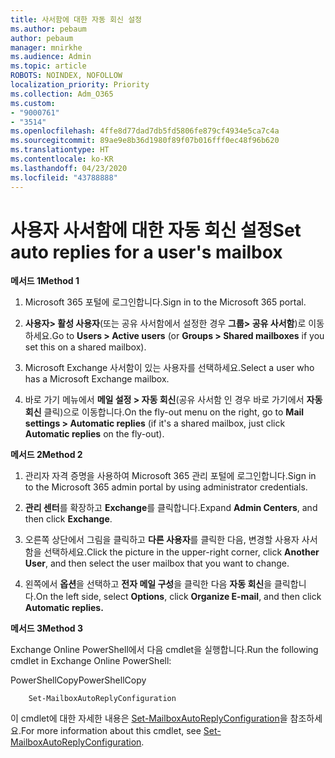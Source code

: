 ```yaml
---
title: 사서함에 대한 자동 회신 설정
ms.author: pebaum
author: pebaum
manager: mnirkhe
ms.audience: Admin
ms.topic: article
ROBOTS: NOINDEX, NOFOLLOW
localization_priority: Priority
ms.collection: Adm_O365
ms.custom:
- "9000761"
- "3514"
ms.openlocfilehash: 4ffe8d77dad7db5fd5806fe879cf4934e5ca7c4a
ms.sourcegitcommit: 89ae9e8b36d1980f89f07b016fff0ec48f96b620
ms.translationtype: HT
ms.contentlocale: ko-KR
ms.lasthandoff: 04/23/2020
ms.locfileid: "43788888"
---
```

# <a name="set-auto-replies-for-a-users-mailbox"></a><span data-ttu-id="198e9-102">사용자 사서함에 대한 자동 회신 설정</span><span class="sxs-lookup"><span data-stu-id="198e9-102">Set auto replies for a user's mailbox</span></span>

<span data-ttu-id="198e9-103">**메서드 1**</span><span class="sxs-lookup"><span data-stu-id="198e9-103">**Method 1**</span></span>

1. <span data-ttu-id="198e9-104">Microsoft 365 포털에 로그인합니다.</span><span class="sxs-lookup"><span data-stu-id="198e9-104">Sign in to the Microsoft 365 portal.</span></span>

2. <span data-ttu-id="198e9-105">**사용자> 활성 사용자**(또는 공유 사서함에서 설정한 경우 **그룹> 공유 사서함**)로 이동하세요.</span><span class="sxs-lookup"><span data-stu-id="198e9-105">Go to **Users > Active users** (or **Groups > Shared mailboxes** if you set this on a shared mailbox).</span></span>

3. <span data-ttu-id="198e9-106">Microsoft Exchange 사서함이 있는 사용자를 선택하세요.</span><span class="sxs-lookup"><span data-stu-id="198e9-106">Select a user who has a Microsoft Exchange mailbox.</span></span>

4. <span data-ttu-id="198e9-107">바로 가기 메뉴에서 **메일 설정 > 자동 회신**(공유 사서함 인 경우 바로 가기에서 **자동 회신** 클릭)으로 이동합니다.</span><span class="sxs-lookup"><span data-stu-id="198e9-107">On the fly-out menu on the right, go to **Mail settings > Automatic replies** (if it's a shared mailbox, just click **Automatic replies** on the fly-out).</span></span>

<span data-ttu-id="198e9-108">**메서드 2**</span><span class="sxs-lookup"><span data-stu-id="198e9-108">**Method 2**</span></span>

1. <span data-ttu-id="198e9-109">관리자 자격 증명을 사용하여 Microsoft 365 관리 포털에 로그인합니다.</span><span class="sxs-lookup"><span data-stu-id="198e9-109">Sign in to the Microsoft 365 admin portal by using administrator credentials.</span></span>

2. <span data-ttu-id="198e9-110">**관리 센터**를 확장하고 **Exchange**를 클릭합니다.</span><span class="sxs-lookup"><span data-stu-id="198e9-110">Expand **Admin Centers**, and then click **Exchange**.</span></span>

3. <span data-ttu-id="198e9-111">오른쪽 상단에서 그림을 클릭하고 **다른 사용자**를 클릭한 다음, 변경할 사용자 사서함을 선택하세요.</span><span class="sxs-lookup"><span data-stu-id="198e9-111">Click the picture in the upper-right corner, click **Another User**, and then select the user mailbox that you want to change.</span></span>

4. <span data-ttu-id="198e9-112">왼쪽에서 **옵션**을 선택하고 **전자 메일 구성**을 클릭한 다음 **자동 회신**을 클릭합니다.</span><span class="sxs-lookup"><span data-stu-id="198e9-112">On the left side, select **Options**, click **Organize E-mail**, and then click **Automatic replies.**</span></span>

<span data-ttu-id="198e9-113">**메서드 3**</span><span class="sxs-lookup"><span data-stu-id="198e9-113">**Method 3**</span></span>

<span data-ttu-id="198e9-114">Exchange Online PowerShell에서 다음 cmdlet을 실행합니다.</span><span class="sxs-lookup"><span data-stu-id="198e9-114">Run the following cmdlet in Exchange Online PowerShell:</span></span>

<span data-ttu-id="198e9-115">PowerShellCopy</span><span class="sxs-lookup"><span data-stu-id="198e9-115">PowerShellCopy</span></span>

```
    Set-MailboxAutoReplyConfiguration
```

<span data-ttu-id="198e9-116">이 cmdlet에 대한 자세한 내용은 [Set-MailboxAutoReplyConfiguration](https://docs.microsoft.com/powershell/module/exchange/mailboxes/set-mailboxautoreplyconfiguration)을 참조하세요.</span><span class="sxs-lookup"><span data-stu-id="198e9-116">For more information about this cmdlet, see [Set-MailboxAutoReplyConfiguration](https://docs.microsoft.com/powershell/module/exchange/mailboxes/set-mailboxautoreplyconfiguration).</span></span>
